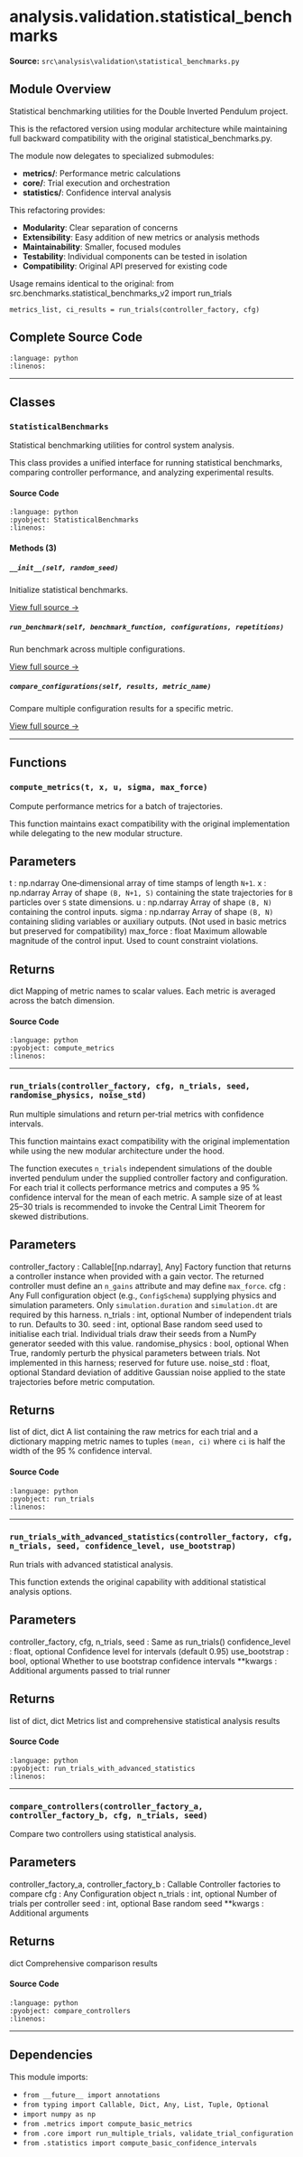 # analysis.validation.statistical_benchmarks

**Source:** `src\analysis\validation\statistical_benchmarks.py`

## Module Overview

Statistical benchmarking utilities for the Double Inverted Pendulum project.

This is the refactored version using modular architecture while maintaining
full backward compatibility with the original statistical_benchmarks.py.

The module now delegates to specialized submodules:
- **metrics/**: Performance metric calculations
- **core/**: Trial execution and orchestration
- **statistics/**: Confidence interval analysis

This refactoring provides:
* **Modularity**: Clear separation of concerns
* **Extensibility**: Easy addition of new metrics or analysis methods
* **Maintainability**: Smaller, focused modules
* **Testability**: Individual components can be tested in isolation
* **Compatibility**: Original API preserved for existing code

Usage remains identical to the original:
    from src.benchmarks.statistical_benchmarks_v2 import run_trials

    metrics_list, ci_results = run_trials(controller_factory, cfg)

## Complete Source Code

```{literalinclude} ../../../src/analysis/validation/statistical_benchmarks.py
:language: python
:linenos:
```

---

## Classes

### `StatisticalBenchmarks`

Statistical benchmarking utilities for control system analysis.

This class provides a unified interface for running statistical benchmarks,
comparing controller performance, and analyzing experimental results.

#### Source Code

```{literalinclude} ../../../src/analysis/validation/statistical_benchmarks.py
:language: python
:pyobject: StatisticalBenchmarks
:linenos:
```

#### Methods (3)

##### `__init__(self, random_seed)`

Initialize statistical benchmarks.

[View full source →](#method-statisticalbenchmarks-__init__)

##### `run_benchmark(self, benchmark_function, configurations, repetitions)`

Run benchmark across multiple configurations.

[View full source →](#method-statisticalbenchmarks-run_benchmark)

##### `compare_configurations(self, results, metric_name)`

Compare multiple configuration results for a specific metric.

[View full source →](#method-statisticalbenchmarks-compare_configurations)

---

## Functions

### `compute_metrics(t, x, u, sigma, max_force)`

Compute performance metrics for a batch of trajectories.

This function maintains exact compatibility with the original
implementation while delegating to the new modular structure.

Parameters
----------
t : np.ndarray
    One‑dimensional array of time stamps of length ``N+1``.
x : np.ndarray
    Array of shape ``(B, N+1, S)`` containing the state trajectories for
    ``B`` particles over ``S`` state dimensions.
u : np.ndarray
    Array of shape ``(B, N)`` containing the control inputs.
sigma : np.ndarray
    Array of shape ``(B, N)`` containing sliding variables or auxiliary
    outputs. (Not used in basic metrics but preserved for compatibility)
max_force : float
    Maximum allowable magnitude of the control input.  Used to count
    constraint violations.

Returns
-------
dict
    Mapping of metric names to scalar values.  Each metric is averaged
    across the batch dimension.

#### Source Code

```{literalinclude} ../../../src/analysis/validation/statistical_benchmarks.py
:language: python
:pyobject: compute_metrics
:linenos:
```

---

### `run_trials(controller_factory, cfg, n_trials, seed, randomise_physics, noise_std)`

Run multiple simulations and return per‑trial metrics with confidence intervals.

This function maintains exact compatibility with the original implementation
while using the new modular architecture under the hood.

The function executes ``n_trials`` independent simulations of the
double inverted pendulum under the supplied controller factory and
configuration.  For each trial it collects performance metrics and
computes a 95 % confidence interval for the mean of each metric.  A
sample size of at least 25–30 trials is recommended to invoke the
Central Limit Theorem for skewed distributions.

Parameters
----------
controller_factory : Callable[[np.ndarray], Any]
    Factory function that returns a controller instance when provided
    with a gain vector.  The returned controller must define an
    ``n_gains`` attribute and may define ``max_force``.
cfg : Any
    Full configuration object (e.g., ``ConfigSchema``) supplying
    physics and simulation parameters.  Only ``simulation.duration``
    and ``simulation.dt`` are required by this harness.
n_trials : int, optional
    Number of independent trials to run.  Defaults to 30.
seed : int, optional
    Base random seed used to initialise each trial.  Individual trials
    draw their seeds from a NumPy generator seeded with this value.
randomise_physics : bool, optional
    When True, randomly perturb the physical parameters between trials.
    Not implemented in this harness; reserved for future use.
noise_std : float, optional
    Standard deviation of additive Gaussian noise applied to the state
    trajectories before metric computation.

Returns
-------
list of dict, dict
    A list containing the raw metrics for each trial and a dictionary
    mapping metric names to tuples ``(mean, ci)`` where ``ci`` is
    half the width of the 95 % confidence interval.

#### Source Code

```{literalinclude} ../../../src/analysis/validation/statistical_benchmarks.py
:language: python
:pyobject: run_trials
:linenos:
```

---

### `run_trials_with_advanced_statistics(controller_factory, cfg, n_trials, seed, confidence_level, use_bootstrap)`

Run trials with advanced statistical analysis.

This function extends the original capability with additional
statistical analysis options.

Parameters
----------
controller_factory, cfg, n_trials, seed :
    Same as run_trials()
confidence_level : float, optional
    Confidence level for intervals (default 0.95)
use_bootstrap : bool, optional
    Whether to use bootstrap confidence intervals
**kwargs :
    Additional arguments passed to trial runner

Returns
-------
list of dict, dict
    Metrics list and comprehensive statistical analysis results

#### Source Code

```{literalinclude} ../../../src/analysis/validation/statistical_benchmarks.py
:language: python
:pyobject: run_trials_with_advanced_statistics
:linenos:
```

---

### `compare_controllers(controller_factory_a, controller_factory_b, cfg, n_trials, seed)`

Compare two controllers using statistical analysis.

Parameters
----------
controller_factory_a, controller_factory_b : Callable
    Controller factories to compare
cfg : Any
    Configuration object
n_trials : int, optional
    Number of trials per controller
seed : int, optional
    Base random seed
**kwargs :
    Additional arguments

Returns
-------
dict
    Comprehensive comparison results

#### Source Code

```{literalinclude} ../../../src/analysis/validation/statistical_benchmarks.py
:language: python
:pyobject: compare_controllers
:linenos:
```

---

## Dependencies

This module imports:

- `from __future__ import annotations`
- `from typing import Callable, Dict, Any, List, Tuple, Optional`
- `import numpy as np`
- `from .metrics import compute_basic_metrics`
- `from .core import run_multiple_trials, validate_trial_configuration`
- `from .statistics import compute_basic_confidence_intervals`
